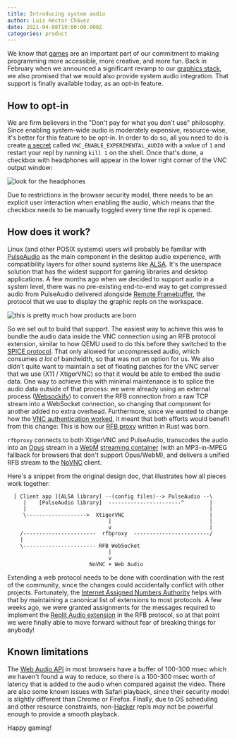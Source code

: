 ```yaml
---
title: Introducing system audio
author: Luis Héctor Chávez
date: 2021-04-08T19:00:00.000Z
categories: product
---
```


We know that [games](https://blog.replit.com/kaboom) are an important part of our commitment to making programming more accessible, more creative, and more fun. Back in February when we announced a significant revamp to our [graphics stack](https://blog.replit.com/native-graphics-love#connect-with-us), we also promised that we would also provide system audio integration. That support is finally available today, as an opt-in feature.

## How to opt-in
We are firm believers in the "Don't pay for what you don't use" philosophy. Since enabling system-wide audio is moderately expensive, resource-wise, it's better for this feature to be opt-in. In order to do so, all you need to do is create [a secret](https://docs.replit.com/repls/secret-keys) called `VNC_ENABLE_EXPERIMENTAL_AUDIO` with a value of `1` and restart your repl by running `kill 1` on the shell. Once that's done, a checkbox with headphones will appear in the lower right corner of the VNC output window:

![look for the headphones](https://blog.replit.com/images/system-audio/system-audio.png "look for the headphones")

Due to restrictions in the browser security model, there needs to be an explicit user interaction when enabling the audio, which means that the checkbox needs to be manually toggled every time the repl is opened.

## How does it work?
Linux (and other POSIX systems) users will probably be familiar with [PulseAudio](https://www.freedesktop.org/wiki/Software/PulseAudio/) as the main component in the desktop audio experience, with compatibility layers for other sound systems like [ALSA](https://alsa-project.org/wiki/Main_Page). It's the userspace solution that has the widest support for gaming libraries and desktop applications. A few months ago when we decided to support audio in a system level, there was no pre-existing end-to-end way to get compressed audio from PulseAudio delivered alongside [Remote Framebuffer](https://en.wikipedia.org/wiki/RFB_protocol), the protocol that we use to display the graphic repls on the workspace.

![this is pretty much how products are born](https://blog.replit.com/images/system-audio/how-products-are-born.png "this is pretty much how products are born")

So we set out to build that support. The easiest way to achieve this was to bundle the audio data inside the VNC connection using an RFB protocol extension, similar to how QEMU used to do this before they switched to the [SPICE protocol](https://www.linux-kvm.org/page/SPICE). That only allowed for uncompressed audio, which consumes _a lot_ of bandwidth, so that was not an option for us. We also didn't quite want to maintain a set of floating patches for the VNC server that we use (X11 / XtigerVNC) so that it would be able to embed the audio data. One way to achieve this with minimal maintenance is to splice the audio data outside of that process: we were already using an external process ([Websockify](https://github.com/novnc/websockify)) to convert the RFB connection from a raw TCP stream into a WebSocket connection, so changing that component for another added no extra overhead. Furthermore, since we wanted to change how the [VNC authentication worked](https://blog.replit.com/vnc-passwords), it meant that both efforts would benefit from this change: This is how our [RFB proxy](https://github.com/replit/rfbproxy) written in Rust was born.

`rfbproxy` connects to both XtigerVNC and PulseAudio, transcodes the audio into an [Opus](https://opus-codec.org/) stream in a [WebM](https://www.webmproject.org/) [streaming container](https://www.w3.org/TR/mse-byte-stream-format-webm/) (with an MP3-in-MPEG fallback for browsers that don't support Opus/WebM), and delivers a unified RFB stream to the [NoVNC](https://novnc.com) client.

Here's a snippet from the original design doc, that illustrates how all pieces work together:

```
  [ Client app ][ALSA library] --(config files)--> PulseAudio --\
     |    [PulseAudio library]  -----------------------^        |
     |                                                          |
     \------------------->  XtigerVNC                           |
                                |                               |
                                v                               |
    /-----------------------  rfbproxy  ------------------------/
    |
    \----------------------- RFB WebSocket
                                |
                                v
                          NoVNC + Web Audio
```

Extending a web protocol needs to be done with coordination with the rest of the community, since the changes could accidentally conflict with other projects. Fortunately, the [Internet Assigned Numbers Authority](https://iana.org) helps with that by maintaining a canonical list of extensions to most protocols. A few weeks ago, we were granted assignments for the messages required to implement the [Replit Audio extension](https://www.iana.org/assignments/rfb/rfb.xhtml#rfb-2) in the RFB protocol, so at that point we were finally able to move forward without fear of breaking things for anybody!

## Known limitations

The [Web Audio API](https://developer.mozilla.org/en-US/docs/Web/API/Web_Audio_API) in most browsers have a buffer of 100-300 msec which we haven't found a way to reduce, so there is a 100-300 msec worth of latency that is added to the audio when compared against the video. There are also some known issues with Safari playback, since their security model is slightly different than Chrome or Firefox. Finally, due to OS scheduling and other resource constraints, non-[Hacker](http://replit.com/pricing) repls _may_ not be powerful enough to provide a smooth playback.

Happy gaming!